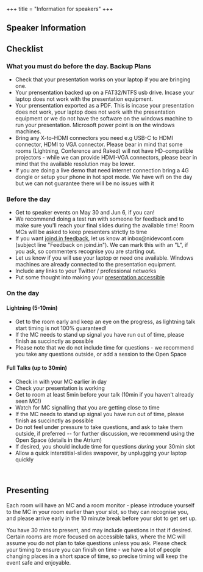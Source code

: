 +++
title = "Information for speakers"
+++

<style>
.checklists ul {
  list-style-type: disc
}
.checklists ul {
  list-style-type: disc
}
</style>
<section class="row">
    <div class="main-container">
        <a id="top"></a>
        <main class="container generic checklists">
            <div class="col-md-12 main">
                <h1>Speaker Information</h1>
                <h2>Checklist</h2>
                  <h3><b>What you must do before the day. Backup Plans</b></h3>
                  <ul>
                    <li>Check that your presentation works on your laptop if you are bringing one.</li>
                    <li>Your prensentation backed up on a FAT32/NTFS usb drive. Incase your laptop does not work with the presentation equipment.</li>
                    <li>Your prensentation exported as a PDF. This is incase your presentation does not work, your laptop does not work with the presentation equipment or we do not have the software on the windows machine to run your presentation. Microsoft power point is on the windows machines.</li>
                    <li>Bring any X-to-HDMI connectors you need e.g USB-C to HDMI connector, HDMI to VGA connector. Please bear in mind that some rooms (Lightning, Conference and Raked) will not have HD-compatible projectors - while we can provide HDMI-VGA connectors, please bear in mind that the available resolution may be lower.</li>
                    <li>If you are doing a live demo that need internet connection bring a 4G dongle or setup your phone in hot spot mode. We have wifi on the day but we can not guarantee there will be no issues with it</li>
                  </ul>
                <h3>Before the day</h3>
                  <ul>
                    <li>Get to speaker events on May 30 and Jun 6, if you can!</li>
                    <li>We recommend doing a test run with someone for feedback and to make sure you'll reach your final slides during the available time! Room MCs will be asked to keep presenters strictly to time</li>
                    <li>If you want <a href="https://joind.in/event/northern-ireland-developer-conference-2018">joind.in feedback</a>, let us know at inbox@nidevconf.com (subject line "Feedback on joind.in"). We can mark this with an "L", if you ask, so commenters recognise you are starting out.</li>
                    <li>Let us know if you will use your laptop or need one available. Windows machines are already connected to the presentation equipment.</li>
                    <li>Include any links to your Twitter / professional networks</li>
                    <li>Put some thought into making your <a href="https://www.w3.org/WAI/teach-advocate/accessible-presentations/">presentation accessible</a></li>
                  </ul>
                <h3>On the day</h3>
                <h4>Lightning (5-10min)</h4>
                  <ul>
                    <li>Get to the room early and keep an eye on the progress, as lightning talk start timing is not 100% guaranteed!</li>
                    <li>If the MC needs to stand up signal you have run out of time, please finish as succinctly as possible</li>
                    <li>Please note that we do not include time for questions - we recommend you take any questions outside, or add a session to the Open Space</li>
                  </ul>
                <h4>Full Talks (up to 30min)</h4>
                  <ul>
                    <li>Check in with your MC earlier in day</li>
                    <li>Check your presentation is working</li>
                    <li>Get to room at least 5min before your talk (10min if you haven't already seen MC!)</li>
                    <li>Watch for MC signalling that you are getting close to time</li>
                    <li>If the MC needs to stand up signal you have run out of time, please finish as succinctly as possible</li>
                    <li>Do not feel under pressure to take questions, and ask to take them outside, if preferred -- for further discussion, we recommend using the Open Space (details in the Atrium)</li>
                    <li>If desired, you should include time for questions <em>during</em> your 30min slot</li>
                    <li>Allow a quick interstitial-slides swapover, by unplugging your laptop quickly</li>
                  </ul>
                <br/>
                <h2>Presenting</h2>
                <p>Each room will have an MC and a room monitor - please introduce yourself to the MC in your room earlier than
                your slot, so they can recognise you, and please arrive early in the 10 minute break before your slot to get
                set up.</p>
                <p>You have 30 mins to present, and may include questions in that if desired. Certain rooms are more focused
                on accessible talks, where the MC will assume you do not plan to take questions unless you ask. Please check
                your timing to ensure you can finish on time - we have a lot of people changing places in a short space of time,
                so precise timing will keep the event safe and enjoyable.</p>
            </div>
        </main>
    </div>
</section>
